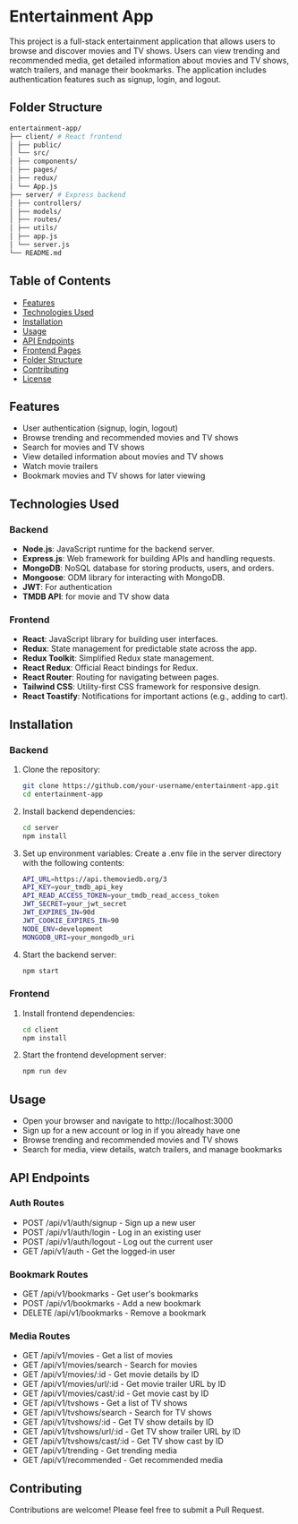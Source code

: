# Entertainment App

This project is a full-stack entertainment application that allows users to browse and discover movies and TV shows. Users can view trending and recommended media, get detailed information about movies and TV shows, watch trailers, and manage their bookmarks. The application includes authentication features such as signup, login, and logout.

## Folder Structure

```bash
entertainment-app/
├── client/ # React frontend
│ ├── public/
│ └── src/
│ ├── components/
│ ├── pages/
│ ├── redux/
│ └── App.js
├── server/ # Express backend
│ ├── controllers/
│ ├── models/
│ ├── routes/
│ ├── utils/
│ ├── app.js
│ └── server.js
└── README.md
```

## Table of Contents

- [Features](#features)
- [Technologies Used](#technologies-used)
- [Installation](#installation)
- [Usage](#usage)
- [API Endpoints](#api-endpoints)
- [Frontend Pages](#frontend-pages)
- [Folder Structure](#folder-structure)
- [Contributing](#contributing)
- [License](#license)

## Features

- User authentication (signup, login, logout)
- Browse trending and recommended movies and TV shows
- Search for movies and TV shows
- View detailed information about movies and TV shows
- Watch movie trailers
- Bookmark movies and TV shows for later viewing

## Technologies Used

### Backend

- **Node.js**: JavaScript runtime for the backend server.
- **Express.js**: Web framework for building APIs and handling requests.
- **MongoDB**: NoSQL database for storing products, users, and orders.
- **Mongoose**: ODM library for interacting with MongoDB.
- **JWT**: For authentication
- **TMDB API**: for movie and TV show data

### Frontend

- **React**: JavaScript library for building user interfaces.
- **Redux**: State management for predictable state across the app.
- **Redux Toolkit**: Simplified Redux state management.
- **React Redux**: Official React bindings for Redux.
- **React Router**: Routing for navigating between pages.
- **Tailwind CSS**: Utility-first CSS framework for responsive design.
- **React Toastify**: Notifications for important actions (e.g., adding to cart).

## Installation

### Backend

1. Clone the repository:

   ```bash
   git clone https://github.com/your-username/entertainment-app.git
   cd entertainment-app
   ```

2. Install backend dependencies:

   ```bash
   cd server
   npm install
   ```

3. Set up environment variables: Create a .env file in the server directory with the following contents:

   ```bash
   API_URL=https://api.themoviedb.org/3
   API_KEY=your_tmdb_api_key
   API_READ_ACCESS_TOKEN=your_tmdb_read_access_token
   JWT_SECRET=your_jwt_secret
   JWT_EXPIRES_IN=90d
   JWT_COOKIE_EXPIRES_IN=90
   NODE_ENV=development
   MONGODB_URI=your_mongodb_uri
   ```

4. Start the backend server:
   ```bash
   npm start
   ```

### Frontend

1. Install frontend dependencies:

   ```bash
   cd client
   npm install
   ```

2. Start the frontend development server:
   ```bash
   npm run dev
   ```

## Usage

- Open your browser and navigate to http://localhost:3000
- Sign up for a new account or log in if you already have one
- Browse trending and recommended movies and TV shows
- Search for media, view details, watch trailers, and manage bookmarks

## API Endpoints

### Auth Routes

- POST /api/v1/auth/signup - Sign up a new user
- POST /api/v1/auth/login - Log in an existing user
- POST /api/v1/auth/logout - Log out the current user
- GET /api/v1/auth - Get the logged-in user

### Bookmark Routes

- GET /api/v1/bookmarks - Get user's bookmarks
- POST /api/v1/bookmarks - Add a new bookmark
- DELETE /api/v1/bookmarks - Remove a bookmark

### Media Routes

- GET /api/v1/movies - Get a list of movies
- GET /api/v1/movies/search - Search for movies
- GET /api/v1/movies/:id - Get movie details by ID
- GET /api/v1/movies/url/:id - Get movie trailer URL by ID
- GET /api/v1/movies/cast/:id - Get movie cast by ID
- GET /api/v1/tvshows - Get a list of TV shows
- GET /api/v1/tvshows/search - Search for TV shows
- GET /api/v1/tvshows/:id - Get TV show details by ID
- GET /api/v1/tvshows/url/:id - Get TV show trailer URL by ID
- GET /api/v1/tvshows/cast/:id - Get TV show cast by ID
- GET /api/v1/trending - Get trending media
- GET /api/v1/recommended - Get recommended media

## Contributing

Contributions are welcome! Please feel free to submit a Pull Request.
